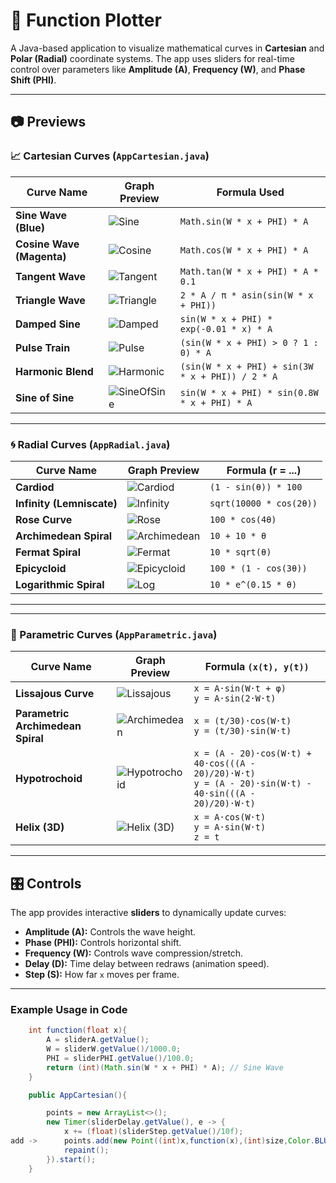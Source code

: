 # 🎨 Function Plotter

A Java-based application to visualize mathematical curves in **Cartesian** and **Polar (Radial)** coordinate systems. The app uses sliders for real-time control over parameters like **Amplitude (A)**, **Frequency (W)**, and **Phase Shift (PHI)**.

---

## 📷 Previews

### 📈 Cartesian Curves (`AppCartesian.java`)

| Curve Name            | Graph Preview                        | Formula Used                                  |
|----------------------|--------------------------------------|-----------------------------------------------|
| **Sine Wave (Blue)**         | ![Sine](./public/cartesian/sine_cosine.png)       | `Math.sin(W * x + PHI) * A`                    |
| **Cosine Wave (Magenta)**       | ![Cosine](./public/cartesian/sine_cosine.png)     | `Math.cos(W * x + PHI) * A`                    |
| **Tangent Wave**      | ![Tangent](./public/cartesian/tangent.png)        | `Math.tan(W * x + PHI) * A * 0.1`              |
| **Triangle Wave**     | ![Triangle](./public/cartesian/triangle_wave.png) | `2 * A / π * asin(sin(W * x + PHI))`          |
| **Damped Sine**       | ![Damped](./public/cartesian/damped_sine.png)     | `sin(W * x + PHI) * exp(-0.01 * x) * A`        |
| **Pulse Train**       | ![Pulse](./public/cartesian/pulse_train.png)      | `(sin(W * x + PHI) > 0 ? 1 : 0) * A`           |
| **Harmonic Blend**    | ![Harmonic](./public/cartesian/harmonic_blend.png)| `(sin(W * x + PHI) + sin(3W * x + PHI)) / 2 * A`|
| **Sine of Sine**      | ![SineOfSine](./public/cartesian/sine_of_sine.png)| `sin(W * x + PHI) * sin(0.8W * x + PHI) * A`   |

---

### 🌀 Radial Curves (`AppRadial.java`)

| Curve Name             | Graph Preview                          | Formula (r = ...)                             |
|-----------------------|----------------------------------------|-----------------------------------------------|
| **Cardiod**           | ![Cardiod](./public/radial/cardiod.png)           | `(1 - sin(θ)) * 100`                          |
| **Infinity (Lemniscate)**| ![Infinity](./public/radial/infinity.png)     | `sqrt(10000 * cos(2θ))`                       |
| **Rose Curve**        | ![Rose](./public/radial/rose.png)               | `100 * cos(4θ)`                               |
| **Archimedean Spiral**| ![Archimedean](./public/radial/archimedial.png) | `10 + 10 * θ`                                 |
| **Fermat Spiral**     | ![Fermat](./public/radial/femart.png)           | `10 * sqrt(θ)`                                |
| **Epicycloid**        | ![Epicycloid](./public/radial/epicycloid.png)   | `100 * (1 - cos(3θ))`                         |
| **Logarithmic Spiral**| ![Log](./public/radial/log.png)                | `10 * e^(0.15 * θ)`                           |

---

---

### 🧮 Parametric Curves (`AppParametric.java`)

| Curve Name               | Graph Preview                                   | Formula `(x(t), y(t))`                                                    |
|--------------------------|--------------------------------------------------|---------------------------------------------------------------------------|
| **Lissajous Curve**      | ![Lissajous](./public/parametric/Lissajous.png) | `x = A·sin(W·t + φ)`  <br> `y = A·sin(2·W·t)`                              |
| **Parametric Archimedean Spiral** | ![Archimedean](./public/parametric/parametric_archimedial.png) | `x = (t/30)·cos(W·t)` <br> `y = (t/30)·sin(W·t)`                     |
| **Hypotrochoid**         | ![Hypotrochoid](./public/parametric/Hypotrochoid.png) | `x = (A - 20)·cos(W·t) + 40·cos(((A - 20)/20)·W·t)` <br> `y = (A - 20)·sin(W·t) - 40·sin(((A - 20)/20)·W·t)` |
| **Helix (3D)**           | ![Helix (3D)](./public/parametric/3DParametric.gif) | `x = A·cos(W·t)` <br> `y = A·sin(W·t)` <br> `z = t`                        |


---


## 🎛️ Controls

The app provides interactive **sliders** to dynamically update curves:

- **Amplitude (A):** Controls the wave height.
- **Phase (PHI):** Controls horizontal shift.
- **Frequency (W):** Controls wave compression/stretch.
- **Delay (D):** Time delay between redraws (animation speed).
- **Step (S):** How far `x` moves per frame.
---

### Example Usage in Code

```java
    int function(float x){
        A = sliderA.getValue();
        W = sliderW.getValue()/1000.0;
        PHI = sliderPHI.getValue()/100.0;
        return (int)(Math.sin(W * x + PHI) * A); // Sine Wave
    }

    public AppCartesian(){

        points = new ArrayList<>();
        new Timer(sliderDelay.getValue(), e -> {
            x += (float)(sliderStep.getValue()/10f);        
add ->      points.add(new Point((int)x,function(x),(int)size,Color.BLUE));
            repaint();
        }).start();
    }

```